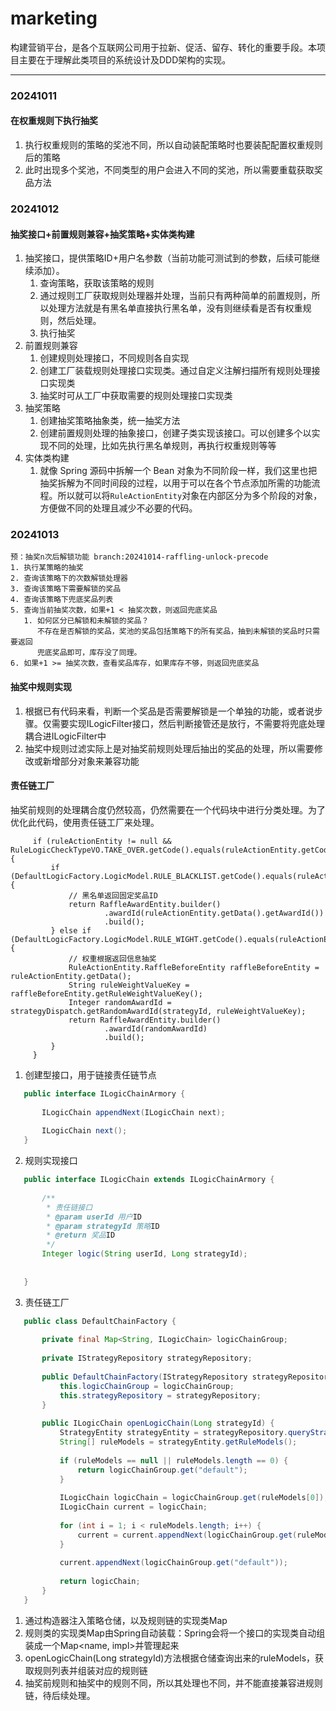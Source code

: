 # marketing
构建营销平台，是各个互联网公司用于拉新、促活、留存、转化的重要手段。本项目主要在于理解此类项目的系统设计及DDD架构的实现。

---

### 20241011

#### 在权重规则下执行抽奖

1. 执行权重规则的策略的奖池不同，所以自动装配策略时也要装配配置权重规则后的策略
2. 此时出现多个奖池，不同类型的用户会进入不同的奖池，所以需要重载获取奖品方法

### 20241012

#### 抽奖接口+前置规则兼容+抽奖策略+实体类构建

1. 抽奖接口，提供策略ID+用户名参数（当前功能可测试到的参数，后续可能继续添加）。
   1. 查询策略，获取该策略的规则
   2. 通过规则工厂获取规则处理器并处理，当前只有两种简单的前置规则，所以处理方法就是有黑名单直接执行黑名单，没有则继续看是否有权重规则，然后处理。
   3. 执行抽奖
2. 前置规则兼容
   1. 创建规则处理接口，不同规则各自实现
   2. 创建工厂装载规则处理接口实现类。通过自定义注解扫描所有规则处理接口实现类
   3. 抽奖时可从工厂中获取需要的规则处理接口实现类
3. 抽奖策略
   1. 创建抽奖策略抽象类，统一抽奖方法
   2. 创建前置规则处理的抽象接口，创建子类实现该接口。可以创建多个以实现不同的处理，比如先执行黑名单规则，再执行权重规则等等
4. 实体类构建
   1. 就像 Spring 源码中拆解一个 Bean 对象为不同阶段一样，我们这里也把抽奖拆解为不同时间段的过程，以用于可以在各个节点添加所需的功能流程。所以就可以将`RuleActionEntity`对象在内部区分为多个阶段的对象，方便做不同的处理且减少不必要的代码。

### 20241013

```
预：抽奖n次后解锁功能 branch:20241014-raffling-unlock-precode
1. 执行某策略的抽奖
2. 查询该策略下的次数解锁处理器
3. 查询该策略下需要解锁的奖品
4. 查询该策略下兜底奖品列表
5. 查询当前抽奖次数，如果+1 < 抽奖次数，则返回兜底奖品
   1. 如何区分已解锁和未解锁的奖品？
      不存在是否解锁的奖品，奖池的奖品包括策略下的所有奖品，抽到未解锁的奖品时只需要返回
      兜底奖品即可，库存没了同理。
6. 如果+1 >= 抽奖次数，查看奖品库存，如果库存不够，则返回兜底奖品
```
#### 抽奖中规则实现

1. 根据已有代码来看，判断一个奖品是否需要解锁是一个单独的功能，或者说步骤。仅需要实现ILogicFilter接口，然后判断接管还是放行，不需要将兜底处理耦合进ILogicFilter中
2. 抽奖中规则过滤实际上是对抽奖前规则处理后抽出的奖品的处理，所以需要修改或新增部分对象来兼容功能

#### 责任链工厂
抽奖前规则的处理耦合度仍然较高，仍然需要在一个代码块中进行分类处理。为了优化此代码，使用责任链工厂来处理。
```
     if (ruleActionEntity != null && RuleLogicCheckTypeVO.TAKE_OVER.getCode().equals(ruleActionEntity.getCode())) {
         if (DefaultLogicFactory.LogicModel.RULE_BLACKLIST.getCode().equals(ruleActionEntity.getRuleModel())) {
             // 黑名单返回固定奖品ID
             return RaffleAwardEntity.builder()
                     .awardId(ruleActionEntity.getData().getAwardId())
                     .build();
         } else if (DefaultLogicFactory.LogicModel.RULE_WIGHT.getCode().equals(ruleActionEntity.getRuleModel())) {
             // 权重根据返回信息抽奖
             RuleActionEntity.RaffleBeforeEntity raffleBeforeEntity = ruleActionEntity.getData();
             String ruleWeightValueKey = raffleBeforeEntity.getRuleWeightValueKey();
             Integer randomAwardId = strategyDispatch.getRandomAwardId(strategyId, ruleWeightValueKey);
             return RaffleAwardEntity.builder()
                     .awardId(randomAwardId)
                     .build();
         }
     }
```

1. 创建型接口，用于链接责任链节点
```java
   public interface ILogicChainArmory {
   
       ILogicChain appendNext(ILogicChain next);
   
       ILogicChain next();
   }
```
2. 规则实现接口
```java
   public interface ILogicChain extends ILogicChainArmory {
   
       /**
        * 责任链接口
        * @param userId 用户ID
        * @param strategyId 策略ID
        * @return 奖品ID
        */
       Integer logic(String userId, Long strategyId);
   
   
   }
```
3. 责任链工厂
```java
   public class DefaultChainFactory {
      
       private final Map<String, ILogicChain> logicChainGroup;
      
       private IStrategyRepository strategyRepository;
      
       public DefaultChainFactory(IStrategyRepository strategyRepository, Map<String, ILogicChain> logicChainGroup) {
           this.logicChainGroup = logicChainGroup;
           this.strategyRepository = strategyRepository;
       }
      
       public ILogicChain openLogicChain(Long strategyId) {
           StrategyEntity strategyEntity = strategyRepository.queryStrategyEntityByStrategyId(strategyId);
           String[] ruleModels = strategyEntity.getRuleModels();
      
           if (ruleModels == null || ruleModels.length == 0) {
               return logicChainGroup.get("default");
           }
      
           ILogicChain logicChain = logicChainGroup.get(ruleModels[0]);
           ILogicChain current = logicChain;
      
           for (int i = 1; i < ruleModels.length; i++) {
               current = current.appendNext(logicChainGroup.get(ruleModels[i]));
           }
      
           current.appendNext(logicChainGroup.get("default"));
      
           return logicChain;
       }
   }
```
   1. 通过构造器注入策略仓储，以及规则链的实现类Map
   2. 规则类的实现类Map由Spring自动装载：Spring会将一个接口的实现类自动组装成一个Map<name, impl>并管理起来
   3. openLogicChain(Long strategyId)方法根据仓储查询出来的ruleModels，获取规则列表并组装对应的规则链
4. 抽奖前规则和抽奖中的规则不同，所以其处理也不同，并不能直接兼容进规则链，待后续处理。
